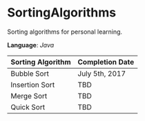 # SortingAlgorithms
Sorting algorithms for personal learning.

__Language__: _Java_

Sorting Algorithm | Completion Date
----------------- | ----------------
Bubble Sort       | July 5th, 2017
Insertion Sort    | TBD
Merge Sort        | TBD
Quick Sort        | TBD
